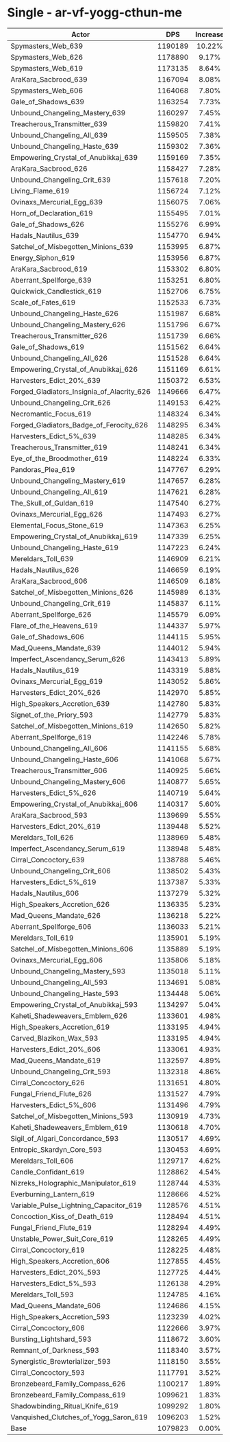 # Single - ar-vf-yogg-cthun-me
| Actor | DPS | Increase |
|---|:---:|:---:|
|Spymasters_Web_639|1190189|10.22%|
|Spymasters_Web_626|1178890|9.17%|
|Spymasters_Web_619|1173135|8.64%|
|AraKara_Sacbrood_639|1167094|8.08%|
|Spymasters_Web_606|1164068|7.80%|
|Gale_of_Shadows_639|1163254|7.73%|
|Unbound_Changeling_Mastery_639|1160297|7.45%|
|Treacherous_Transmitter_639|1159820|7.41%|
|Unbound_Changeling_All_639|1159505|7.38%|
|Unbound_Changeling_Haste_639|1159302|7.36%|
|Empowering_Crystal_of_Anubikkaj_639|1159169|7.35%|
|AraKara_Sacbrood_626|1158427|7.28%|
|Unbound_Changeling_Crit_639|1157618|7.20%|
|Living_Flame_619|1156724|7.12%|
|Ovinaxs_Mercurial_Egg_639|1156075|7.06%|
|Horn_of_Declaration_619|1155495|7.01%|
|Gale_of_Shadows_626|1155276|6.99%|
|Hadals_Nautilus_639|1154770|6.94%|
|Satchel_of_Misbegotten_Minions_639|1153995|6.87%|
|Energy_Siphon_619|1153956|6.87%|
|AraKara_Sacbrood_619|1153302|6.80%|
|Aberrant_Spellforge_639|1153251|6.80%|
|Quickwick_Candlestick_619|1152706|6.75%|
|Scale_of_Fates_619|1152533|6.73%|
|Unbound_Changeling_Haste_626|1151987|6.68%|
|Unbound_Changeling_Mastery_626|1151796|6.67%|
|Treacherous_Transmitter_626|1151739|6.66%|
|Gale_of_Shadows_619|1151562|6.64%|
|Unbound_Changeling_All_626|1151528|6.64%|
|Empowering_Crystal_of_Anubikkaj_626|1151169|6.61%|
|Harvesters_Edict_20%_639|1150372|6.53%|
|Forged_Gladiators_Insignia_of_Alacrity_626|1149666|6.47%|
|Unbound_Changeling_Crit_626|1149153|6.42%|
|Necromantic_Focus_619|1148324|6.34%|
|Forged_Gladiators_Badge_of_Ferocity_626|1148295|6.34%|
|Harvesters_Edict_5%_639|1148285|6.34%|
|Treacherous_Transmitter_619|1148241|6.34%|
|Eye_of_the_Broodmother_619|1148224|6.33%|
|Pandoras_Plea_619|1147767|6.29%|
|Unbound_Changeling_Mastery_619|1147657|6.28%|
|Unbound_Changeling_All_619|1147621|6.28%|
|The_Skull_of_Guldan_619|1147540|6.27%|
|Ovinaxs_Mercurial_Egg_626|1147493|6.27%|
|Elemental_Focus_Stone_619|1147363|6.25%|
|Empowering_Crystal_of_Anubikkaj_619|1147339|6.25%|
|Unbound_Changeling_Haste_619|1147223|6.24%|
|Mereldars_Toll_639|1146909|6.21%|
|Hadals_Nautilus_626|1146659|6.19%|
|AraKara_Sacbrood_606|1146509|6.18%|
|Satchel_of_Misbegotten_Minions_626|1145989|6.13%|
|Unbound_Changeling_Crit_619|1145837|6.11%|
|Aberrant_Spellforge_626|1145579|6.09%|
|Flare_of_the_Heavens_619|1144337|5.97%|
|Gale_of_Shadows_606|1144115|5.95%|
|Mad_Queens_Mandate_639|1144012|5.94%|
|Imperfect_Ascendancy_Serum_626|1143413|5.89%|
|Hadals_Nautilus_619|1143319|5.88%|
|Ovinaxs_Mercurial_Egg_619|1143052|5.86%|
|Harvesters_Edict_20%_626|1142970|5.85%|
|High_Speakers_Accretion_639|1142780|5.83%|
|Signet_of_the_Priory_593|1142779|5.83%|
|Satchel_of_Misbegotten_Minions_619|1142650|5.82%|
|Aberrant_Spellforge_619|1142246|5.78%|
|Unbound_Changeling_All_606|1141155|5.68%|
|Unbound_Changeling_Haste_606|1141068|5.67%|
|Treacherous_Transmitter_606|1140925|5.66%|
|Unbound_Changeling_Mastery_606|1140877|5.65%|
|Harvesters_Edict_5%_626|1140719|5.64%|
|Empowering_Crystal_of_Anubikkaj_606|1140317|5.60%|
|AraKara_Sacbrood_593|1139699|5.55%|
|Harvesters_Edict_20%_619|1139448|5.52%|
|Mereldars_Toll_626|1138969|5.48%|
|Imperfect_Ascendancy_Serum_619|1138948|5.48%|
|Cirral_Concoctory_639|1138788|5.46%|
|Unbound_Changeling_Crit_606|1138502|5.43%|
|Harvesters_Edict_5%_619|1137387|5.33%|
|Hadals_Nautilus_606|1137279|5.32%|
|High_Speakers_Accretion_626|1136335|5.23%|
|Mad_Queens_Mandate_626|1136218|5.22%|
|Aberrant_Spellforge_606|1136033|5.21%|
|Mereldars_Toll_619|1135901|5.19%|
|Satchel_of_Misbegotten_Minions_606|1135889|5.19%|
|Ovinaxs_Mercurial_Egg_606|1135806|5.18%|
|Unbound_Changeling_Mastery_593|1135018|5.11%|
|Unbound_Changeling_All_593|1134691|5.08%|
|Unbound_Changeling_Haste_593|1134448|5.06%|
|Empowering_Crystal_of_Anubikkaj_593|1134297|5.04%|
|Kaheti_Shadeweavers_Emblem_626|1133601|4.98%|
|High_Speakers_Accretion_619|1133195|4.94%|
|Carved_Blazikon_Wax_593|1133195|4.94%|
|Harvesters_Edict_20%_606|1133061|4.93%|
|Mad_Queens_Mandate_619|1132597|4.89%|
|Unbound_Changeling_Crit_593|1132318|4.86%|
|Cirral_Concoctory_626|1131651|4.80%|
|Fungal_Friend_Flute_626|1131527|4.79%|
|Harvesters_Edict_5%_606|1131496|4.79%|
|Satchel_of_Misbegotten_Minions_593|1130919|4.73%|
|Kaheti_Shadeweavers_Emblem_619|1130618|4.70%|
|Sigil_of_Algari_Concordance_593|1130517|4.69%|
|Entropic_Skardyn_Core_593|1130453|4.69%|
|Mereldars_Toll_606|1129717|4.62%|
|Candle_Confidant_619|1128862|4.54%|
|Nizreks_Holographic_Manipulator_619|1128744|4.53%|
|Everburning_Lantern_619|1128666|4.52%|
|Variable_Pulse_Lightning_Capacitor_619|1128576|4.51%|
|Concoction_Kiss_of_Death_619|1128494|4.51%|
|Fungal_Friend_Flute_619|1128294|4.49%|
|Unstable_Power_Suit_Core_619|1128265|4.49%|
|Cirral_Concoctory_619|1128225|4.48%|
|High_Speakers_Accretion_606|1127855|4.45%|
|Harvesters_Edict_20%_593|1127725|4.44%|
|Harvesters_Edict_5%_593|1126138|4.29%|
|Mereldars_Toll_593|1124785|4.16%|
|Mad_Queens_Mandate_606|1124686|4.15%|
|High_Speakers_Accretion_593|1123239|4.02%|
|Cirral_Concoctory_606|1122666|3.97%|
|Bursting_Lightshard_593|1118672|3.60%|
|Remnant_of_Darkness_593|1118340|3.57%|
|Synergistic_Brewterializer_593|1118150|3.55%|
|Cirral_Concoctory_593|1117791|3.52%|
|Bronzebeard_Family_Compass_626|1100217|1.89%|
|Bronzebeard_Family_Compass_619|1099621|1.83%|
|Shadowbinding_Ritual_Knife_619|1099292|1.80%|
|Vanquished_Clutches_of_Yogg_Saron_619|1096203|1.52%|
|Base|1079823|0.00%|
